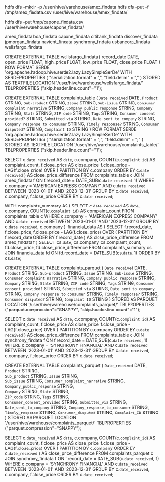 hdfs dfs -mkdir -p /user/hive/warehouse/amex_findata
hdfs dfs -put -f /tmp/amex_findata.csv /user/hive/warehouse/amex_findata/

hdfs dfs -put /tmp/capone_findata.csv /user/hive/warehouse/capone_findata/

amex_findata
boa_findata
capone_findata
citibank_findata
discover_findata
jpmorgan_findata
navient_findata
synchrony_findata
usbancorp_findata
wellsfargo_findata

CREATE EXTERNAL TABLE wellsfargo_findata (
    record_date DATE,
    open_price FLOAT,
    high_price FLOAT,
    low_price FLOAT,
    close_price FLOAT
)
ROW FORMAT SERDE 'org.apache.hadoop.hive.serde2.lazy.LazySimpleSerDe'
WITH SERDEPROPERTIES (
    "serialization.format" = ",",
    "field.delim" = ","
)
STORED AS TEXTFILE
LOCATION '/user/hive/warehouse/wellsfargo_findata/'
TBLPROPERTIES ("skip.header.line.count"="1");

CREATE EXTERNAL TABLE complaints_table (
    `Date received` DATE,
    `Product` STRING,
    `Sub-product` STRING,
    `Issue` STRING,
    `Sub-issue` STRING,
    `Consumer complaint narrative` STRING,
    `Company public response` STRING,
    `Company` STRING,
    `State` STRING,
    `ZIP code` STRING,
    `Tags` STRING,
    `Consumer consent provided?` STRING,
    `Submitted via` STRING,
    `Date sent to company` STRING,
    `Company response to consumer` STRING,
    `Timely response?` STRING,
    `Consumer disputed?` STRING,
    `Complaint ID` STRING
)
ROW FORMAT SERDE 'org.apache.hadoop.hive.serde2.lazy.LazySimpleSerDe'
WITH SERDEPROPERTIES (
    "serialization.format" = ";",
    "field.delim" = ";"
)
STORED AS TEXTFILE
LOCATION '/user/hive/warehouse/complaints_table/'
TBLPROPERTIES ("skip.header.line.count"="1");




SELECT
    c.`date received` AS `date`,
    c.company,
    COUNT(c.`complaint id`) AS complaint_count,
    f.close_price AS close_price,
    f.close_price - LAG(f.close_price) OVER (
        PARTITION BY c.company 
        ORDER BY c.`date received`
    ) AS close_price_difference
    FROM
        complaints_table c
    JOIN
        amex_findata f
    ON
        f.record_date = DATE_SUB(c.`date received`, 1)
    WHERE
        c.company = 'AMERICAN EXPRESS COMPANY'
        AND c.`date received` BETWEEN '2023-01-01' AND '2023-12-31'
    GROUP BY
        c.`date received`, c.company, f.close_price
    ORDER BY
        c.`date received`;


WITH complaints_summary AS (
    SELECT
        c.`date received` AS `date`,
        c.company,
        COUNT(c.`complaint id`) AS complaint_count
    FROM complaints_table c
    WHERE c.company = 'AMERICAN EXPRESS COMPANY'
    AND c.`date received` BETWEEN '2023-01-01' AND '2023-12-31'
    GROUP BY c.`date received`, c.company
    ),
    financial_data AS (
        SELECT
            f.record_date,
            f.close_price,
            f.close_price - LAG(f.close_price) OVER (
                PARTITION BY f.record_date 
                ORDER BY f.record_date
            ) AS close_price_difference
        FROM amex_findata f
    )
    SELECT
        cs.`date`,
        cs.company,
        cs.complaint_count,
        fd.close_price,
        fd.close_price_difference
    FROM complaints_summary cs
    JOIN financial_data fd
    ON fd.record_date = DATE_SUB(cs.`date`, 1)
    ORDER BY cs.`date`;



CREATE EXTERNAL TABLE complaints_parquet (
    `Date received` DATE,
    `Product` STRING,
    `Sub-product` STRING,
    `Issue` STRING,
    `Sub-issue` STRING,
    `Consumer complaint narrative` STRING,
    `Company public response` STRING,
    `Company` STRING,
    `State` STRING,
    `ZIP code` STRING,
    `Tags` STRING,
    `Consumer consent provided?` STRING,
    `Submitted via` STRING,
    `Date sent to company` STRING,
    `Company response to consumer` STRING,
    `Timely response?` STRING,
    `Consumer disputed?` STRING,
    `Complaint ID` STRING
)
STORED AS PARQUET
LOCATION '/user/hive/warehouse/complaints_parquet/'
TBLPROPERTIES ("parquet.compression"="SNAPPY", "skip.header.line.count"="1");





SELECT
    c.`date received` AS `date`,
    c.company,
    COUNT(c.`complaint id`) AS complaint_count,
    f.close_price AS close_price,
    f.close_price - LAG(f.close_price) OVER (
        PARTITION BY c.company 
        ORDER BY c.`date received`
    ) AS close_price_difference
    FROM
        complaints_table c
    JOIN
        synchrony_findata f
    ON
        f.record_date = DATE_SUB(c.`date received`, 1)
    WHERE
        c.company = 'SYNCHRONY FINANCIAL'
        AND c.`date received` BETWEEN '2023-01-01' AND '2023-12-31'
    GROUP BY
        c.`date received`, c.company, f.close_price
    ORDER BY
        c.`date received`;



CREATE EXTERNAL TABLE complaints_parquet (
    `Date_received` DATE,
    `Product` STRING,    
    `Sub_product` STRING,
    `Issue` STRING,      
    `Sub_issue` STRING,
    `Consumer_complaint_narrative` STRING,
    `Company_public_response` STRING,     
    `Company` STRING,
    `State` STRING,  
    `ZIP_code` STRING,
    `Tags` STRING,    
    `Consumer_consent_provided` STRING,
    `Submitted_via` STRING,
    `Date_sent_to_company` STRING,
    `Company_response_to_consumer` STRING,
    `Timely_response` STRING,
    `Consumer_disputed` STRING,
    `Complaint_ID` STRING
)
STORED AS PARQUET
LOCATION '/user/hive/warehouse/complaints_parquet/'
TBLPROPERTIES ("parquet.compression"="SNAPPY");



SELECT
    c.`date_received` AS `date`,
    c.company,
    COUNT(c.`complaint_id`) AS complaint_count,
    f.close_price AS close_price,
    f.close_price - LAG(f.close_price) OVER (
        PARTITION BY c.company 
        ORDER BY c.`date_received`
    ) AS close_price_difference
    FROM
        complaints_parquet c
    JOIN
        synchrony_findata f
    ON
        f.record_date = DATE_SUB(c.`date_received`, 1)
    WHERE
        c.company = 'SYNCHRONY FINANCIAL'
        AND c.`date_received` BETWEEN '2023-01-01' AND '2023-12-31'
    GROUP BY
        c.`date_received`, c.company, f.close_price
    ORDER BY
        c.`date_received`;